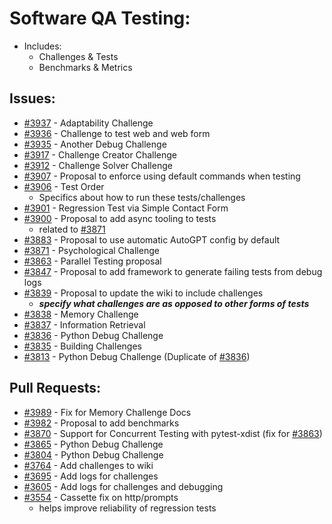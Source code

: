 # Software QA Testing:
- Includes:
  - Challenges & Tests
  - Benchmarks & Metrics
## Issues:
- [#3937][3937] - Adaptability Challenge
- [#3936][3936] - Challenge to test web and web form
- [#3935][3935] - Another Debug Challenge
- [#3917][3917] - Challenge Creator Challenge
- [#3912][3912] - Challenge Solver Challenge
- [#3907][3907] - Proposal to enforce using default commands when testing
- [#3906][3906] - Test Order
  - Specifics about how to run these tests/challenges
- [#3901][3901] - Regression Test via Simple Contact Form
- [#3900][3900] - Proposal to add async tooling to tests
  - related to [#3871][3871]
- [#3883][3883] - Proposal to use automatic AutoGPT config by default
- [#3871][3871] - Psychological Challenge
- [#3863][3863] - Parallel Testing proposal
- [#3847][3847] - Proposal to add framework to generate failing tests from debug logs
- [#3839][3839] - Proposal to update the wiki to include challenges
  - ***specify what challenges are as opposed to other forms of tests***
- [#3838][3838] - Memory Challenge
- [#3837][3837] - Information Retrieval
- [#3836][3836] - Python Debug Challenge
- [#3835][3835] - Building Challenges
- [#3813][3813] - Python Debug Challenge (Duplicate of [#3836][3836])

## Pull Requests:
- [#3989][3989] - Fix for Memory Challenge Docs
- [#3982][3982] - Proposal to add benchmarks
- [#3870][3870] - Support for Concurrent Testing with pytest-xdist (fix for [#3863][3863])
- [#3865][3865] - Python Debug Challenge
- [#3804][3804] - Python Debug Challenge
- [#3764][3764] - Add challenges to wiki
- [#3695][3695] - Add logs for challenges
- [#3605][3605] - Add logs for challenges and debugging
- [#3554][3554] - Cassette fix on http/prompts
  - helps improve reliability of regression tests

[3554]:https://github.com/Significant-Gravitas/Auto-GPT/pull/3554
[3605]:https://github.com/Significant-Gravitas/Auto-GPT/pull/3605
[3695]:https://github.com/Significant-Gravitas/Auto-GPT/pull/3695
[3764]:https://github.com/Significant-Gravitas/Auto-GPT/pull/3764
[3804]:https://github.com/Significant-Gravitas/Auto-GPT/pull/3804
[3813]:https://github.com/Significant-Gravitas/Auto-GPT/issues/3813
[3835]:https://github.com/Significant-Gravitas/Auto-GPT/issues/3835
[3836]:https://github.com/Significant-Gravitas/Auto-GPT/issues/3836
[3837]:https://github.com/Significant-Gravitas/Auto-GPT/issues/3837
[3838]:https://github.com/Significant-Gravitas/Auto-GPT/issues/3838
[3839]:https://github.com/Significant-Gravitas/Auto-GPT/issues/3839
[3847]:https://github.com/Significant-Gravitas/Auto-GPT/issues/3847
[3863]:https://github.com/Significant-Gravitas/Auto-GPT/issues/3863
[3865]:https://github.com/Significant-Gravitas/Auto-GPT/pull/3865
[3870]:https://github.com/Significant-Gravitas/Auto-GPT/pull/3870
[3871]:https://github.com/Significant-Gravitas/Auto-GPT/issues/3871
[3883]:https://github.com/Significant-Gravitas/Auto-GPT/issues/3883
[3900]:https://github.com/Significant-Gravitas/Auto-GPT/issues/3900
[3901]:https://github.com/Significant-Gravitas/Auto-GPT/issues/3901
[3906]:https://github.com/Significant-Gravitas/Auto-GPT/issues/3906
[3907]:https://github.com/Significant-Gravitas/Auto-GPT/issues/3907
[3912]:https://github.com/Significant-Gravitas/Auto-GPT/issues/3912
[3917]:https://github.com/Significant-Gravitas/Auto-GPT/issues/3917
[3935]:https://github.com/Significant-Gravitas/Auto-GPT/issues/3935
[3936]:https://github.com/Significant-Gravitas/Auto-GPT/issues/3936
[3937]:https://github.com/Significant-Gravitas/Auto-GPT/issues/3937
[3982]:https://github.com/Significant-Gravitas/Auto-GPT/pull/3982
[3989]:https://githuv.com/Significant-Gravitas/Auto-GPT/pull/3989